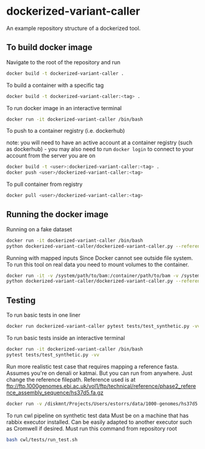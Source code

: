 # dockerized-variant-caller
An example repository structure of a dockerized tool.

## To build docker image

Navigate to the root of the repository and run
```bash
docker build -t dockerized-variant-caller .
```

To build a container with a specific tag
```bash
docker build -t dockerized-variant-caller:<tag> .
```

To run docker image in an interactive terminal
```bash
docker run -it dockerized-variant-caller /bin/bash
```

To push to a container registry (i.e. dockerhub)

note: you will need to have an active account at a container registry (such as dockerhub)
    - you may also need to run `docker login` to connect to your account from the server you are on
```bash
docker build -t <user>:dockerized-variant-caller:<tag> .
docker push <user>/dockerized-variant-caller:<tag>
```

To pull container from registry
```bash
docker pull <user>/dockerized-variant-caller:<tag>
```

## Running the docker image
Running on a fake dataset
```bash
docker run -it dockerized-variant-caller /bin/bash
python dockerized-variant-caller/dockerized-variant-caller.py --reference-fasta tests/data/synthetic/synthetic.fa --output-vcf output.vcf tests/data/synthetic/synthetic.bam
```

Running with mapped inputs
Since Docker cannot see outside file system. To run this tool on real data you need to mount volumes to the container.
```bash
docker run -it -v /system/path/to/bam:/container/path/to/bam -v /system/path/to/reference:/container/path/to/reference -v /system/path/to/output/directory:/container/path/to/output/directory dockerized-variant-caller /bin/bash
python dockerized-variant-caller/dockerized-variant-caller.py --reference-fasta /container/path/to/reference --output-vcf /container/path/to/output/directory/output.vcf /container/path/to/bam
```


## Testing

To run basic tests in one liner
```bash
docker run dockerized-variant-caller pytest tests/test_synthetic.py -vv
```

To run basic tests inside an interactive terminal
```bash
docker run -it dockerized-variant-caller /bin/bash
pytest tests/test_synthetic.py -vv
```

Run more realistic test case that requires mapping a reference fasta.
Assumes you're on denali or katmai. But you can run from anywhere. Just change the reference filepath.
Reference used is at ftp://ftp.1000genomes.ebi.ac.uk/vol1/ftp/technical/reference/phase2_reference_assembly_sequence/hs37d5.fa.gz
```bash
docker run -v /diskmnt/Projects/Users/estorrs/data/1000-genomes/hs37d5.fa:/data/hs37d5.fa dockerized-variant-caller pytest tests/test_real.py -vv
```

To run cwl pipeline on synthetic test data
Must be on a machine that has rabbix executor installed. Can be easily adapted to another executor such as Cromwell if desired.
Must run this command from repository root
```bash
bash cwl/tests/run_test.sh
```

